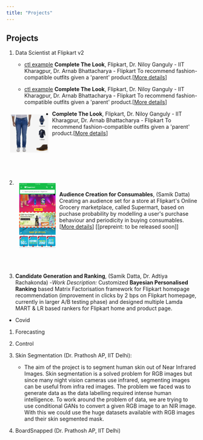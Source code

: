 ```yaml
---
title: "Projects"
---
```

<head>
  <!-- Global site tag (gtag.js) - Google Analytics -->
<script async src="https://www.googletagmanager.com/gtag/js?id=G-2QHSF0Q5FG"></script>
<script>
  window.dataLayer = window.dataLayer || [];
  function gtag(){dataLayer.push(arguments);}
  gtag('js', new Date());

  gtag('config', 'G-2QHSF0Q5FG');
</script>
</head>

## Projects
1. Data Scientist at Flipkart v2
	- [ctl example]('./ctl_example.jpeg')
	**Complete The Look**, Flipkart, Dr. Niloy Ganguly - IIT Kharagpur, Dr. Arnab Bhattacharya - Flipkart
	To recommend fashion-compatible outfits given a 'parent' product.\[[More details](CTL.md)\]
	
	- [ctl example]('./ctl_example.jpeg')
	**Complete The Look**, Flipkart, Dr. Niloy Ganguly - IIT Kharagpur, Dr. Arnab Bhattacharya - Flipkart
	To recommend fashion-compatible outfits given a 'parent' product.\[[More details](CTL.md)\]


 <img align="left" style="padding:10px;"
  src="./ctl_example.jpeg" alt="CTL Example" width="20%">

  - **Complete The Look**, Flipkart, Dr. Niloy Ganguly - IIT Kharagpur, Dr. Arnab Bhattacharya - Flipkart
    To recommend fashion-compatible outfits given a 'parent' product.\[[More details](CTL.md)\]
<br>
<br>
<br>
<br>
<br>


2. <img align="left" style="padding:10px;"
  src="./supermart-banner.png" alt="supermart banner" width="20%">

  - **Audience Creation for Consumables**,	(Samik Datta)
    Creating an audience set for a store at Flipkart's Online Grocery marketplace, called Supermart, based on puchase probability by modelling a user's purchase behaviour and periodicity in buying consumables. \[[More details](supermart.md)\] \[[prepreint: to be released soon]\]
<br>
<br>
<br>
<br>
<br>


3. **Candidate Generation and Ranking**, (Samik Datta, Dr. Adtiya Rachakonda)
   -*Work Description:* Customized **Bayesian Personalised Ranking** based Matrix Factorisation framework for Flipkart homepage recommendation (improvement in clicks by 2 bps on Flipkart homepage, currently in larger A/B testing phase) and designed multiple Lamda MART & LR based rankers for Flipkart home and product page.

- Covid 
1. Forecasting
2. Control

1. Skin Segmentation (Dr. Prathosh AP, IIT Delhi):
	- The aim of the project is to segment human skin out of Near Infrared Images. Skin segmentation is a solved problem for RGB images but since many night vision cameras use infrared, segmenting images can be useful from infra red images. The problem we faced was to generate data as the data labelling required intense human intelligence. 
	To work around the problem of data, we are trying to use conditional GANs to convert a given RGB image to an NIR image. With this we could use the huge datasets available with RGB images and their skin segmented mask.

2. BoardSnapped (Dr. Prathosh AP, IIT Delhi)


